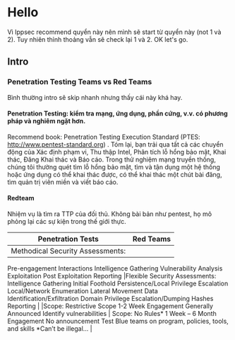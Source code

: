 # Hello

Vì Ippsec recommend quyển này nên mình sẽ start từ quyển này (not 1 và 2). Tuy nhiên thỉnh thoảng vẫn sẽ check lại 1 và 2. OK let's go.

## Intro
### Penetration Testing Teams vs Red Teams
Bình thường intro sẽ skip nhanh nhưng thấy cái này khá hay.
#### Penetration Testing: kiểm tra mạng, ứng dụng, phần cứng, v.v. có phương pháp và nghiêm ngặt hơn.
Recommend book: Penetration Testing Execution Standard (PTES: http://www.pentest-standard.org)
. 
Tóm lại, bạn trải qua tất cả
các chuyển động của Xác định phạm vi, Thu thập Intel, Phân tích lỗ hổng bảo mật, Khai thác, Đăng
Khai thác và Báo cáo. Trong thử nghiệm mạng truyền thống, chúng tôi thường quét tìm
lỗ hổng bảo mật, tìm và tận dụng một hệ thống hoặc ứng dụng có thể khai thác được, có thể
khai thác một chút bài đăng, tìm quản trị viên miền và viết báo cáo.

#### Redteam
Nhiệm vụ là tìm ra TTP của đối thủ. Không bài bản như pentest, họ mô phỏng lại các sự kiện trong thế giới thực.

| Penetration Tests     | Red Teams        | 
| ------------- |:-------------:| 
| Methodical Security Assessments:
Pre-engagement Interactions
Intelligence Gathering
Vulnerability Analysis
Exploitation
Post Exploitation
Reporting      |Flexible Security Assessments:
Intelligence Gathering
Initial Foothold
Persistence/Local Privilege
Escalation
Local/Network Enumeration
Lateral Movement
Data Identification/Exfiltration
Domain Privilege
Escalation/Dumping Hashes
Reporting |
|Scope:
Restrictive Scope
1-2 Week Engagement
Generally Announced
Identify vulnerabilities    | Scope:
No Rules*
1 Week – 6 Month
Engagement
No announcement
Test Blue teams on program,
policies, tools, and skills
*Can’t be illegal…   | 
